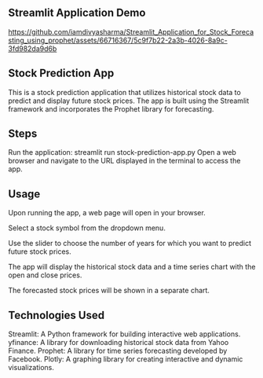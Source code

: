 
## Streamlit Application Demo 

https://github.com/iamdivyasharma/Streamlit_Application_for_Stock_Forecasting_using_prophet/assets/66716367/5c9f7b22-2a3b-4026-8a9c-3fd982da9d6b


## Stock Prediction App

This is a stock prediction application that utilizes historical stock data to predict and display future stock prices. The app is built using the Streamlit framework and incorporates the Prophet library for forecasting.

## Steps

Run the application: streamlit run stock-prediction-app.py
Open a web browser and navigate to the URL displayed in the terminal to access the app.

## Usage
Upon running the app, a web page will open in your browser.

Select a stock symbol from the dropdown menu.

Use the slider to choose the number of years for which you want to predict future stock prices.

The app will display the historical stock data and a time series chart with the open and close prices.

The forecasted stock prices will be shown in a separate chart.

## Technologies Used

Streamlit: A Python framework for building interactive web applications.
yfinance: A library for downloading historical stock data from Yahoo Finance.
Prophet: A library for time series forecasting developed by Facebook.
Plotly: A graphing library for creating interactive and dynamic visualizations.






